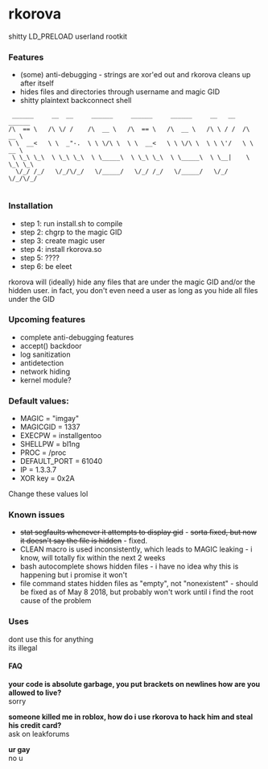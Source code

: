 # rkorova

shitty LD_PRELOAD userland rootkit 

### Features
* (some) anti-debugging - strings are xor'ed out and rkorova cleans up after itself
* hides files and directories through username and magic GID  
* shitty plaintext backconnect shell 

```
 ______     __  __     ______     ______     ______     __   __   ______    
/\  == \   /\ \/ /    /\  __ \   /\  == \   /\  __ \   /\ \ / /  /\  __ \   
\ \  __<   \ \  _"-.  \ \ \/\ \  \ \  __<   \ \ \/\ \  \ \ \'/   \ \  __ \  
 \ \_\ \_\  \ \_\ \_\  \ \_____\  \ \_\ \_\  \ \_____\  \ \__|    \ \_\ \_\ 
  \/_/ /_/   \/_/\/_/   \/_____/   \/_/ /_/   \/_____/   \/_/      \/_/\/_/ 
                                                                          
```
### Installation
* step 1: run install.sh to compile 
* step 2: chgrp to the magic GID 
* step 3: create magic user 
* step 4: install rkorova.so 
* step 5: ????
* step 6: be eleet   

rkorova will (ideally) hide any files that are under the magic GID and/or the hidden user. in fact, you don't even need a user as long as you hide all files under the GID

### Upcoming features
* complete anti-debugging features 
* accept() backdoor 
* log sanitization
* antidetection 
* network hiding 
* kernel module?

### Default values: 
* MAGIC = "imgay"
* MAGICGID = 1337 
* EXECPW = installgentoo
* SHELLPW = bl1ng
* PROC = /proc
* DEFAULT_PORT = 61040
* IP = 1.3.3.7
* XOR key = 0x2A  

Change these values lol 

### Known issues 
* ~~stat segfaults whenever it attempts to display gid~~ - ~~sorta fixed, but now it doesn't say the file is hidden~~ - fixed. 
* CLEAN macro is used inconsistently, which leads to MAGIC leaking - i know, will totally fix within the next 2 weeks 
* bash autocomplete shows hidden files - i have no idea why this is happening but i promise it won't
* file command states hidden files as "empty", not "nonexistent" - should be fixed as of May 8 2018, but probably won't work until i find the root cause of the problem

### Uses 
 
dont use this for anything  
its illegal

#### FAQ

**your code is absolute garbage, you put brackets on newlines how are you allowed to live?**  
sorry  

**someone killed me in roblox, how do i use rkorova to hack him and steal his credit card?**  
ask on leakforums  

**ur gay**  
no u   
